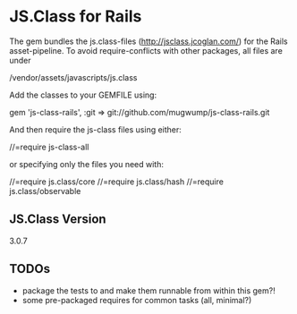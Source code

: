 JS.Class for Rails
==================

The gem bundles the js.class-files (http://jsclass.jcoglan.com/) for the Rails asset-pipeline. To avoid require-conflicts with other packages, 
all files are under 

  /vendor/assets/javascripts/js.class
  
Add the classes to your GEMFILE using: 

  gem 'js-class-rails', :git => git://github.com/mugwump/js-class-rails.git
  
And then require the js-class files using either: 

 //=require js-class-all
 
or specifying only the files you need with: 

  //=require js.class/core
  //=require js.class/hash
  //=require js.class/observable
  
  
 

JS.Class Version
----------------
3.0.7 

TODOs
-----
 
 * package the tests to and make them runnable from within this gem?!
 * some pre-packaged requires for common tasks (all, minimal?) 